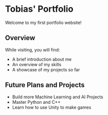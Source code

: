 # Tobias' Portfolio

Welcome to my first portfolio website!

## Overview

While visiting, you will find: 
- A brief introduction about me
- An overview of my skills
- A showcase of my projects so far

## Future Plans and Projects

- Build more Machine Learning and AI Projects
- Master Python and C++
- Learn how to use Unity to make games
